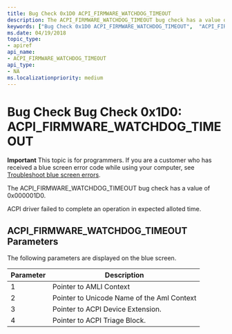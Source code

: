 ```yaml
---
title: Bug Check 0x1D0 ACPI_FIRMWARE_WATCHDOG_TIMEOUT  
description: The ACPI_FIRMWARE_WATCHDOG_TIMEOUT bug check has a value of 0x000001D0.
keywords: ["Bug Check 0x1D0 ACPI_FIRMWARE_WATCHDOG_TIMEOUT",  "ACPI_FIRMWARE_WATCHDOG_TIMEOUT"]
ms.date: 04/19/2018
topic_type:
- apiref
api_name:
- ACPI_FIRMWARE_WATCHDOG_TIMEOUT 
api_type:
- NA
ms.localizationpriority: medium
---
```


# Bug Check Bug Check 0x1D0: ACPI\_FIRMWARE\_WATCHDOG\_TIMEOUT 


**Important** This topic is for programmers. If you are a customer who has received a blue screen error code while using your computer, see [Troubleshoot blue screen errors](https://windows.microsoft.com/windows-10/troubleshoot-blue-screen-errors).

The ACPI_FIRMWARE_WATCHDOG_TIMEOUT bug check has a value of 0x000001D0. 

ACPI driver failed to complete an operation in expected alloted time.

## ACPI\_FIRMWARE\_WATCHDOG\_TIMEOUT Parameters

The following parameters are displayed on the blue screen.

Parameter | Description 
|---------|--------------|
1 | Pointer to AMLI Context
2 | Pointer to Unicode Name of the Aml Context
3 | Pointer to ACPI Device Extension.
4 | Pointer to ACPI Triage Block.





